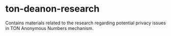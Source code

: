# ton-deanon-research
Contains materials related to the research regarding potential privacy issues in TON Anonymous Numbers mechanism.
